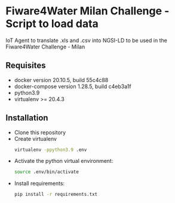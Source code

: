 # Fiware4Water Milan Challenge - Script to load data
IoT Agent to translate .xls and .csv into NGSI-LD to be used in the Fiware4Water Challenge - Milan

## Requisites
- docker version 20.10.5, build 55c4c88
- docker-compose version 1.28.5, build c4eb3a1f
- python3.9
- virtualenv >= 20.4.3

## Installation

- Clone this repository
- Create virtualenv
  ```bash
  virtualenv -ppython3.9 .env
  ```
- Activate the python virtual environment:
  ```bash
  source .env/bin/activate
  ```
- Install requirements:
  ```bash
  pip install -r requirements.txt
  ```

